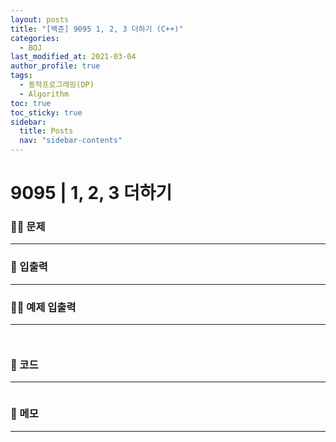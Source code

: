 ```yaml
---
layout: posts
title: "[백준] 9095 1, 2, 3 더하기 (C++)"
categories:
  - BOJ
last_modified_at: 2021-03-04
author_profile: true
tags:
  - 동적프로그래밍(DP)
  - Algorithm
toc: true
toc_sticky: true
sidebar:
  title: Posts
  nav: "sidebar-contents"
---
```


# 9095 | 1, 2, 3 더하기


### 🙋‍♀️ 문제

-----



### 🙌 입출력

-----



### 🙋‍♂️ 예제 입출력

-----

```

```

```

```


### 🚀 코드

-----

```c++

```

### 🌠 메모

-----
